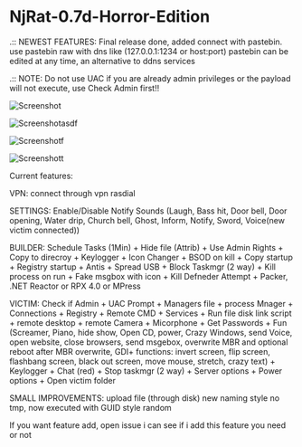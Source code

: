 # NjRat-0.7d-Horror-Edition

.:: NEWEST FEATURES: Final release done, added connect with pastebin. use pastebin raw with dns like (127.0.0.1:1234 or host:port) pastebin can be edited at any time, an alternative to ddns services

.:: NOTE: Do not use UAC if you are already admin privileges or the payload will not execute, use Check Admin first!!

![Screenshot](https://github.com/De-eloper/NjRat-0.7d-Horror-Edition/raw/main/Screenshot_.PNG?raw=true)

![Screenshotasdf](https://github.com/De-eloper/NjRat-0.7d-Horror-Edition/raw/main/Screenshot!.PNG?raw=true)

![Screenshotf](https://github.com/De-eloper/NjRat-0.7d-Horror-Edition/raw/main/Screenshotf.png?raw=true)

![Screenshott](https://github.com/De-eloper/NjRat-0.7d-Horror-Edition/raw/main/Screenshott.png?raw=true)

Current features:

VPN:
connect through vpn rasdial

SETTINGS: Enable/Disable Notify Sounds (Laugh, Bass hit, Door bell, Door opening, Water drip, Church bell,  Ghost, Inform, Notify, Sword, Voice(new victim connected))

BUILDER:
Schedule Tasks (1Min) +
Hide file (Attrib) +
Use Admin Rights +
Copy to direcroy + 
Keylogger + 
Icon Changer +
BSOD on kill + 
Copy startup + 
Registry  startup + 
Antis + 
Spread USB + 
Block Taskmgr (2 way) + 
Kill process on run + 
Fake msgbox with icon + 
Kill Defneder Attempt + 
Packer, .NET Reactor or RPX 4.0 or MPress

VICTIM:
Check if Admin +
UAC Prompt +
Managers file + 
process Mnager + 
Connections + 
Registry + 
Remote CMD + 
Services + 
Run file disk link script + 
remote desktop + 
remote Camera + 
Micorphone + 
Get Passwords + 
Fun (Screamer, Piano, hide show, Open CD, power, Crazy Windows, send Voice, open website, close browsers, send msgebox, overwrite MBR and optional reboot after MBR overwrite, GDI+ functions: invert screen, flip screen, flashbang screen, black out screen, move mouse, stretch, crazy text) + 
Keylogger + 
Chat (red) + 
Stop taskmgr (2 way) + 
Server options + 
Power options + 
Open victim folder

SMALL IMPROVEMENTS:
upload file (through disk) new naming style
no tmp, now executed with GUID style random

If you want feature add, open issue i can see if i add this feature you need or not
